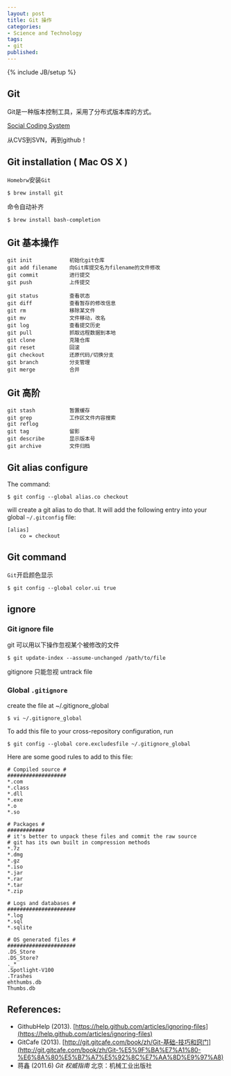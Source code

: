 ```yaml
---
layout: post
title: Git 操作
categories:
- Science and Technology
tags:
- git
published:
---
```

{% include JB/setup %}

## Git

Git是一种版本控制工具，采用了分布式版本库的方式。

[Social Coding System](https://www.slideshare.net/slideshow/embed_code/9106941)

从CVS到SVN，再到github！

## Git installation ( Mac OS X )

`Homebrw`安装`Git`

    $ brew install git

命令自动补齐

    $ brew install bash-completion


## Git 基本操作

    git init            初始化git仓库
    git add filename    向Git库提交名为filename的文件修改
    git commit          进行提交
    git push            上传提交

    git status          查看状态
    git diff            查看暂存的修改信息
    git rm              移除某文件
    git mv              文件移动，改名
    git log             查看提交历史
    git pull            抓取远程数据到本地
    git clone           克隆仓库
    git reset           回滚
    git checkout        还原代码/切换分支
    git branch          分支管理
    git merge           合并

## Git 高阶

    git stash           暂置缓存
    git grep            工作区文件内容搜索
    git reflog
    git tag             留影
    git describe        显示版本号
    git archive         文件归档


## Git alias configure

The command:

    $ git config --global alias.co checkout

will create a git alias to do that. It will add the following entry into your global `~/.gitconfig` file:

    [alias]
        co = checkout


## Git command

`Git`开启颜色显示

    $ git config --global color.ui true

## ignore

### Git ignore file
git 可以用以下操作忽视某个被修改的文件

    $ git update-index --assume-unchanged /path/to/file

gitignore 只能忽视 untrack file



### Global `.gitignore`
create the file at ~/.gitignore_global

    $ vi ~/.gitignore_global

To add this file to your cross-repository configuration, run

    $ git config --global core.excludesfile ~/.gitignore_global

Here are some good rules to add to this file:  

    # Compiled source #
    ###################
    *.com
    *.class
    *.dll
    *.exe
    *.o
    *.so

    # Packages #
    ############
    # it's better to unpack these files and commit the raw source
    # git has its own built in compression methods
    *.7z
    *.dmg
    *.gz
    *.iso
    *.jar
    *.rar
    *.tar
    *.zip

    # Logs and databases #
    ######################
    *.log
    *.sql
    *.sqlite

    # OS generated files #
    ######################
    .DS_Store
    .DS_Store?
    ._*
    .Spotlight-V100
    .Trashes
    ehthumbs.db
    Thumbs.db


## References:
* GithubHelp (2013). [https://help.github.com/articles/ignoring-files](https://help.github.com/articles/ignoring-files)
* GitCafe (2013). [http://git.gitcafe.com/book/zh/Git-基础-技巧和窍门](http://git.gitcafe.com/book/zh/Git-%E5%9F%BA%E7%A1%80-%E6%8A%80%E5%B7%A7%E5%92%8C%E7%AA%8D%E9%97%A8)
* 蒋鑫 (2011.6) <em>Git 权威指南</em> 北京：机械工业出版社